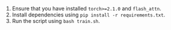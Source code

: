 1. Ensure that you have installed `torch>=2.1.0` and `flash_attn`.
2. Install dependencies using `pip install -r requirements.txt`.
3. Run the script using `bash train.sh`.
